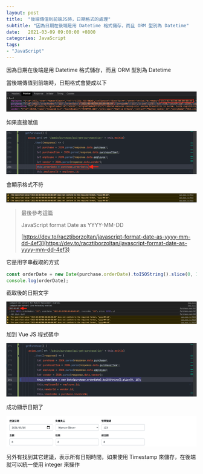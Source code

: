```yaml
---
layout: post
title:  "後端傳值到前端JS時，日期格式的處理"
subtitle: "因為日期在後端是用 Datetime 格式儲存，而且 ORM 型別為 Datetime"
date:   2021-03-09 09:00:00 +0800
categories: JavaScript
tags:
- "JavaScript"
---
```


因為日期在後端是用 Datetime 格式儲存，而且 ORM 型別為 Datetime

當後端傳值到前端時，日期格式會變成以下

![](/images/medium/1__Xkk8kbkLc__0oZoQQbxojTg.png)

如果直接賦值

![](/images/medium/1__VSGYXl3QbWrQ3zNDwvfqzw.png)

會顯示格式不符

![](/images/medium/1__fACVsvrw4EEk__DYdtMa3CA.png)

> 最後參考這篇
>
> JavaScript format Date as YYYY-MM-DD
>
> [https://dev.to/racztiborzoltan/javascript-format-date-as-yyyy-mm-dd-4ef3](https://dev.to/racztiborzoltan/javascript-format-date-as-yyyy-mm-dd-4ef3)

它是用字串截取的方式

```javascript
const orderDate = new Date(purchase.orderDate).toISOString().slice(0, 10);
console.log(orderDate);
```

截取後的日期文字

![](/images/medium/1__o49SKXGHsjgJUZZsun4__RQ.png)

加到 Vue JS 程式碼中

![](/images/medium/1__LyhETZqS7mdaM1__yokV8HA.png)

成功顯示日期了

![](/images/medium/1__r5R4KH5iOOWPADB2tZEC7Q.png)

另外有找到其它建議，表示所有日期時間，如果使用 Timestamp 來儲存，在後端就可以統一使用 integer 來操作